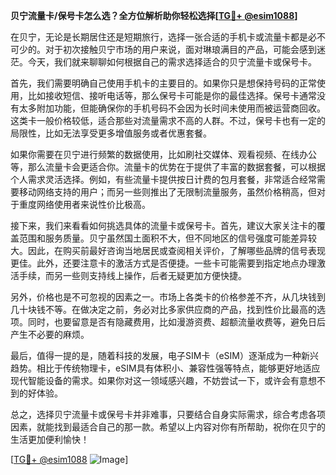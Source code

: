 **贝宁流量卡/保号卡怎么选？全方位解析助你轻松选择[[TG💪+ @esim1088](https://t.me/s/esim1088)]**

在贝宁，无论是长期居住还是短期旅行，选择一张合适的手机卡或流量卡都是必不可少的。对于初次接触贝宁市场的用户来说，面对琳琅满目的产品，可能会感到迷茫。今天，我们就来聊聊如何根据自己的需求选择适合的贝宁流量卡或保号卡。

首先，我们需要明确自己使用手机卡的主要目的。如果你只是想保持号码的正常使用，比如接收短信、接听电话等，那么保号卡可能是你的最佳选择。保号卡通常没有太多附加功能，但能确保你的手机号码不会因为长时间未使用而被运营商回收。这类卡一般价格较低，适合那些对流量需求不高的人群。不过，保号卡也有一定的局限性，比如无法享受更多增值服务或者优惠套餐。

如果你需要在贝宁进行频繁的数据使用，比如刷社交媒体、观看视频、在线办公等，那么流量卡会更适合你。流量卡的优势在于提供了丰富的数据套餐，可以根据个人需求灵活选择。例如，有些流量卡提供按日计费的包月套餐，非常适合经常需要移动网络支持的用户；而另一些则推出了无限制流量服务，虽然价格稍高，但对于重度网络使用者来说性价比极高。

接下来，我们来看看如何挑选具体的流量卡或保号卡。首先，建议大家关注卡的覆盖范围和服务质量。贝宁虽然国土面积不大，但不同地区的信号强度可能差异较大。因此，在购买前最好咨询当地居民或查阅相关评价，了解哪些品牌的信号表现更佳。此外，还要注意卡的激活方式是否便捷。一些卡可能需要到指定地点办理激活手续，而另一些则支持线上操作，后者无疑更加方便快捷。

另外，价格也是不可忽视的因素之一。市场上各类卡的价格参差不齐，从几块钱到几十块钱不等。在做决定之前，务必对比多家供应商的产品，找到性价比最高的选项。同时，也要留意是否有隐藏费用，比如漫游资费、超额流量收费等，避免日后产生不必要的麻烦。

最后，值得一提的是，随着科技的发展，电子SIM卡（eSIM）逐渐成为一种新兴趋势。相比于传统物理卡，eSIM具有体积小、兼容性强等特点，能够更好地适应现代智能设备的需求。如果你对这一领域感兴趣，不妨尝试一下，或许会有意想不到的好体验。

总之，选择贝宁流量卡或保号卡并非难事，只要结合自身实际需求，综合考虑各项因素，就能找到最适合自己的那一款。希望以上内容对你有所帮助，祝你在贝宁的生活更加便利愉快！

[[TG💪+ @esim1088](https://t.me/s/esim1088) ![Image](https://i.postimg.cc/4NQfJmqS/Snipaste-2025-05-13-00-14-12.png)]